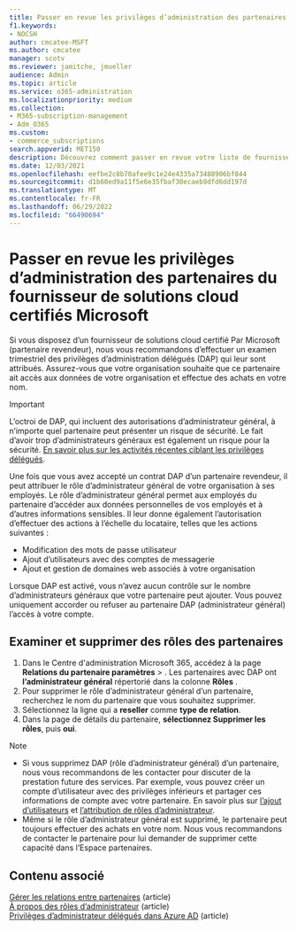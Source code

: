 ```yaml
---
title: Passer en revue les privilèges d’administration des partenaires
f1.keywords:
- NOCSH
author: cmcatee-MSFT
ms.author: cmcatee
manager: scotv
ms.reviewer: jamitche, jmueller
audience: Admin
ms.topic: article
ms.service: o365-administration
ms.localizationpriority: medium
ms.collection:
- M365-subscription-management
- Adm_O365
ms.custom:
- commerce_subscriptions
search.appverid: MET150
description: Découvrez comment passer en revue votre liste de fournisseurs de solutions certifiés Microsoft (partenaires) pour déterminer les privilèges d’administrateur dont ils disposent et comment supprimer ces privilèges.
ms.date: 12/03/2021
ms.openlocfilehash: eefbe2c8b70afee9c1e24e4335a73488906bf844
ms.sourcegitcommit: d1b60ed9a11f5e6e35fbaf30ecaeb9dfd6dd197d
ms.translationtype: MT
ms.contentlocale: fr-FR
ms.lasthandoff: 06/29/2022
ms.locfileid: "66490694"
---
```

# <a name="review-microsoft-certified-cloud-solution-provider-partner-administrative-privileges"></a>Passer en revue les privilèges d’administration des partenaires du fournisseur de solutions cloud certifiés Microsoft

Si vous disposez d’un fournisseur de solutions cloud certifié Par Microsoft (partenaire revendeur), nous vous recommandons d’effectuer un examen trimestriel des privilèges d’administration délégués (DAP) qui leur sont attribués. Assurez-vous que votre organisation souhaite que ce partenaire ait accès aux données de votre organisation et effectue des achats en votre nom.

> [!IMPORTANT]
> L’octroi de DAP, qui incluent des autorisations d’administrateur général, à n’importe quel partenaire peut présenter un risque de sécurité. Le fait d’avoir trop d’administrateurs généraux est également un risque pour la sécurité. [En savoir plus sur les activités récentes ciblant les privilèges délégués](https://www.microsoft.com/security/blog/2021/10/25/nobelium-targeting-delegated-administrative-privileges-to-facilitate-broader-attacks/).

Une fois que vous avez accepté un contrat DAP d’un partenaire revendeur, il peut attribuer le rôle d’administrateur général de votre organisation à ses employés. Le rôle d’administrateur général permet aux employés du partenaire d’accéder aux données personnelles de vos employés et à d’autres informations sensibles. Il leur donne également l’autorisation d’effectuer des actions à l’échelle du locataire, telles que les actions suivantes :

- Modification des mots de passe utilisateur
- Ajout d’utilisateurs avec des comptes de messagerie
- Ajout et gestion de domaines web associés à votre organisation

Lorsque DAP est activé, vous n’avez aucun contrôle sur le nombre d’administrateurs généraux que votre partenaire peut ajouter. Vous pouvez uniquement accorder ou refuser au partenaire DAP (administrateur général) l’accès à votre compte.

## <a name="review-and-remove-roles-from-partners"></a>Examiner et supprimer des rôles des partenaires

1. Dans le Centre d'administration Microsoft 365, accédez à la page **Relations du partenaire paramètres** > .<a href="https://go.microsoft.com/fwlink/p/?linkid=2074649" target="_blank"></a> Les partenaires avec DAP ont **l’administrateur général** répertorié dans la colonne **Rôles** .
2. Pour supprimer le rôle d’administrateur général d’un partenaire, recherchez le nom du partenaire que vous souhaitez supprimer.
3. Sélectionnez la ligne qui a **reseller** comme **type de relation**.
4. Dans la page de détails du partenaire, **sélectionnez Supprimer les rôles**, puis **oui**.

> [!NOTE]
>
> - Si vous supprimez DAP (rôle d’administrateur général) d’un partenaire, nous vous recommandons de les contacter pour discuter de la prestation future des services. Par exemple, vous pouvez créer un compte d’utilisateur avec des privilèges inférieurs et partager ces informations de compte avec votre partenaire. En savoir plus sur [l’ajout d’utilisateurs](../admin/add-users/add-users.md) et [l’attribution de rôles d’administrateur](../admin/add-users/assign-admin-roles.md).
> - Même si le rôle d’administrateur général est supprimé, le partenaire peut toujours effectuer des achats en votre nom. Nous vous recommandons de contacter le partenaire pour lui demander de supprimer cette capacité dans l’Espace partenaires.

## <a name="related-content"></a>Contenu associé

[Gérer les relations entre partenaires](manage-partners.md) (article)\
[À propos des rôles d’administrateur](../admin/add-users/about-admin-roles.md) (article)\
[Privilèges d’administrateur délégués dans Azure AD](/partner-center/customers-revoke-admin-privileges#delegated-admin-privileges-in-azure-ad) (article)
